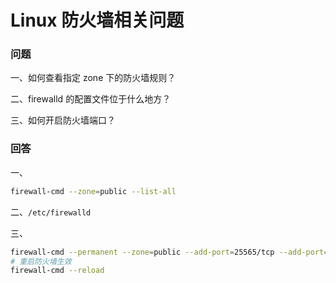 # Linux 防火墙相关问题

### 问题

一、如何查看指定 zone 下的防火墙规则？

二、firewalld 的配置文件位于什么地方？

三、如何开启防火墙端口？

### 回答

一、
```bash
firewall-cmd --zone=public --list-all
```

二、`/etc/firewalld`

三、
```bash
firewall-cmd --permanent --zone=public --add-port=25565/tcp --add-port=19132/udp
# 重启防火墙生效
firewall-cmd --reload
```